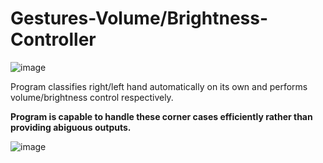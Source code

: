 # Gestures-Volume/Brightness-Controller
![image](https://user-images.githubusercontent.com/83595522/144758641-f7162c4c-f114-46c6-99b7-369a7f80b7db.png)

Program classifies right/left hand automatically on its own and performs volume/brightness control respectively.

**Program is capable to handle these corner cases efficiently rather than providing abiguous outputs.**

![image](https://user-images.githubusercontent.com/83595522/144758402-a2da2db1-0b50-4bf9-9a1d-de44f4e284a8.png)
